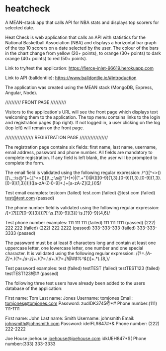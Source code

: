 # heatcheck
A MEAN-stack app that calls API for NBA stats and displays top scorers for selected date.

Heat Check is web application that calls an API with statistics for the National Basketball Association (NBA) and displays a horizontal bar graph of the top 10 scorers on a date selected by the user. The colour of the bars in the chart change from yellow (20+ points), to orange (30+ points) to dark orange (40+ points) to red (50+ points). 

Link to try/test the application: https://fierce-inlet-96619.herokuapp.com

Link to API (balldontlie): https://www.balldontlie.io/#introduction

The application was created using the MEAN stack (MongoDB, Express, Angular, Node). 

//////////
FRONT PAGE
//////////

Visitors to the application's URL will see the front page which displays text welcoming them
to the application. The top menu contains links to the login and registration pages (top right). If not logged in, a user clicking on the log (top left) will remain on the front page. 

//////////////////
REGISTRATION PAGE
//////////////////

The registration page contains six fields: first name, last name, username, email address, password and phone number. All fields are mandatory to complete registration. If any field is left blank, the user will be prompted to complete the form. 

The email field is validated using the following regular expression: /^(([^<>()\[\]\\.,;:\s@"]+(\.[^<>()\[\]\\.,;:\s@"]+)*)|(".+"))@((\[[0-9]{1,3}\.[0-9]{1,3}\.[0-9]{1,3}\.[0-9]{1,3}\])|(([a-zA-Z\-0-9]+\.)+[a-zA-Z]{2,}))$/

Test email examples:
testcom (failed)
test.com (failed)
@test.com (failed)
test@test.com (passed)

The phone number field is validated using the following regular expression: /[\+]?[(]?[0-9]{3}[)]?[-\s\.]?[0-9]{3}[-\s\.]?[0-9]{4,6}/

Test phone number examples:
111 111 111 (failed)
111 111 1111 (passed)
(222) 222 222 (failed)
(222) 222 2222 (passed)
333-333-333 (failed)
333-333-3333 (passed)

The password must be at least 8 characters long and contain at least one uppercase letter, one lowercase letter, one number and one special character. It is validated using the following regular expression: /(?=.*[A-Z]+.*)(?=.*[a-z]+.*)(?=.*\d+.*)(?=.*[!@#$%^&*()]+.*).{8,}/

Test password examples:
test (failed)
testTEST (failed)
testTEST123 (failed)
testTEST123!@# (passed)

The following three test users have already been added to the users database of the application:

First name: Tom
Last name: Jones
Username: tomjones
Email: tomjones@tomjones.com
Password: zudIDK3745@*# 
Phone number:(111) 111-1111

First name: John
Last name: Smith
Username: johnsmith
Email: johnsmith@johnsmith.com
Password: ideIFL9847#*&
Phone number: (222) 222-2222

Joe
House
joehouse
joehouse@joehouse.com
idkUEH847*$(
Phone number:(333) 333-3333







